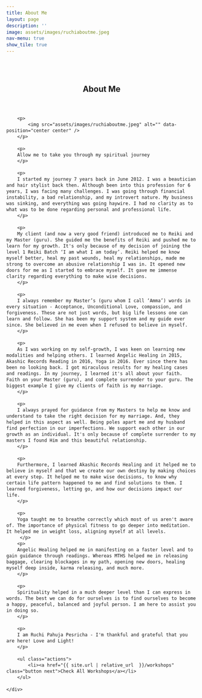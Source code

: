 ```yaml
---
title: About Me
layout: page
description: ''
image: assets/images/ruchiaboutme.jpeg
nav-menu: true
show_tile: true
---
```


<!-- Main -->
<div id="main">

<!-- One -->
<section id="one">
	<div class="inner">
		<header class="major">
			<h2><br/><br/>About Me</h2>
		</header>

		<p>
			<img src="assets/images/ruchiaboutme.jpeg" alt="" data-position="center center" />
		</p>

		<p>
		Allow me to take you through my spiritual journey
		</p>

		<p>
		I started my journey 7 years back in June 2012. I was a beautician and hair stylist back then. Although been into this profession for 6 years, I was facing many challenges. I was going through financial instability, a bad relationship, and my introvert nature. My business was sinking, and everything was going haywire. I had no clarity as to what was to be done regarding personal and professional life.
		</p>

		<p>
		My client (and now a very good friend) introduced me to Reiki and my Master (guru). She guided me the benefits of Reiki and pushed me to learn for my growth. It's only because of my decision of joining the level 1 Reiki Batch ‘I am what I am today’. Reiki helped me know myself better, heal my past wounds, heal my relationships, made me strong to overcome an abusive relationship I was in. It opened new doors for me as I started to embrace myself. It gave me immense clarity regarding everything to make wise decisions.
		</p>

		<p>
		I always remember my Master’s (guru whom I call ‘Amma’) words in every situation - Acceptance, Unconditional Love, compassion, and forgiveness. These are not just words, but big life lessons one can learn and follow. She has been my support system and my guide ever since. She believed in me even when I refused to believe in myself.
		</p>

		<p>
		As I was working on my self-growth, I was keen on learning new modalities and helping others. I learned Angelic Healing in 2015, Akashic Records Reading in 2016, Yoga in 2016. Ever since there has been no looking back. I got miraculous results for my healing cases and readings. In my journey, I learned it's all about your faith. Faith on your Master (guru), and complete surrender to your guru. The biggest example I give my clients of faith is my marriage.
		</p>

		<p>
		I always prayed for guidance from my Masters to help me know and understand to take the right decision for my marriage. And, they helped in this aspect as well. Being poles apart me and my husband find perfection in our imperfections. We support each other in our growth as an individual. It's only because of complete surrender to my masters I found Him and this beautiful relationship.
		</p>

		<p>
		Furthermore, I learned Akashic Records Healing and it helped me to believe in myself and that we create our own destiny by making choices at every step. It helped me to make wise decisions, to know why certain life pattern happened to me and find solutions to them. I learned forgiveness, letting go, and how our decisions impact our life.
		</p>

		<p>
		Yoga taught me to breathe correctly which most of us aren't aware of. The importance of physical fitness to go deeper into meditation. It helped me in weight loss, aligning myself at all levels.		
		 </p>
		<p>
		Angelic Healing helped me in manifesting on a faster level and to gain guidance through readings. Whereas MTHS helped me in releasing baggage, clearing blockages in my path, opening new doors, healing myself deep inside, karma releasing, and much more.
		</p>

		<p>
		Spirituality helped in a much deeper level than I can express in words. The best we can do for ourselves is to find ourselves to become a happy, peaceful, balanced and joyful person. I am here to assist you in doing so.
		</p>

		<p>
		I am Ruchi Pahuja Pesricha - I'm thankful and grateful that you are here! Love and Light!
		</p>

		<ul class="actions">
			<li><a href="{{ site.url | relative_url  }}/workshops" class="button next">Check All Workshops</a></li>
		</ul>

	</div>
</section>

</div>
